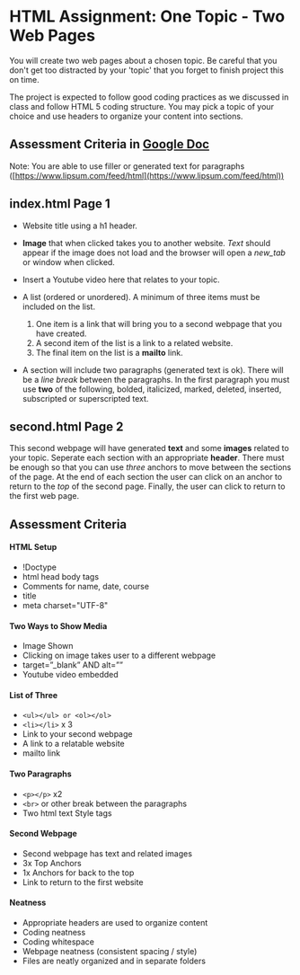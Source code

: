 # HTML Assignment:  One Topic - Two Web Pages

You will create two web pages about a chosen topic. Be careful that you don't get too distracted by your 'topic' that you forget to finish project this on time.


The project is expected to follow good coding practices as we discussed in class and follow HTML 5 coding structure. You may pick a topic of your choice and use headers to organize your content into sections.

## Assessment Criteria in [Google Doc](https://docs.google.com/document/d/1dmmKX-GsTFj8csdHB71mlxaJ_xSZ0kJJ8IQBWHsLbc0/edit?usp=sharing)

Note: You are able to use filler or generated text for paragraphs ([https://www.lipsum.com/feed/html](https://www.lipsum.com/feed/html))

## index.html   Page 1 
* Website title using a h1 header. 
* **Image** that when clicked takes you to another website. _Text_ should appear if the image does not load and the browser will open a _new_tab_ or window when clicked.

* Insert a Youtube video here that relates to your topic.
  
* A list (ordered or unordered).  A minimum of three items must be included on the list.

    1. One item is a link that will bring you to a second webpage that you have created.
    2. A second item of the list is a link to a related website.
    3. The final item on the list is a **mailto** link.	

* A section will include two paragraphs (generated text is ok).  There will be a _line_ _break_ between the paragraphs.  In the first paragraph you must use **two** of the following, bolded, italicized, marked, deleted, inserted, subscripted or superscripted text.


## second.html    Page 2
This second webpage will have generated **text** and some **images** related to your topic.  Seperate each section with an appropriate **header**. There must be enough so that you can use *three* anchors to move between the sections of the page.  At the end of each section the user can click on an anchor to return to the *top* of the second page.  Finally, the user can click to return to the first web page.



 ## Assessment Criteria

#### HTML Setup
* !Doctype
* html head body tags
* Comments for name, date, course
* title
* meta charset="UTF-8"
#### Two Ways to Show Media
* Image Shown
* Clicking on image takes user to a different webpage
* target=”_blank” AND alt=””
* Youtube video embedded
#### List of Three
* `<ul></ul> or <ol></ol>`
* `<li></li>` x 3
* Link to your second webpage
* A link to a relatable website
* mailto link
#### Two Paragraphs
* `<p></p>` x2
* `<br>` or other break between the paragraphs
* Two html text Style tags
  
#### Second Webpage
* Second webpage has text and related images
* 3x Top Anchors 
* 1x Anchors for back to the top
* Link to return to the first website

#### Neatness
* Appropriate headers are used to organize content
* Coding neatness
* Coding whitespace
* Webpage neatness (consistent spacing / style)
* Files are neatly organized and in separate folders

